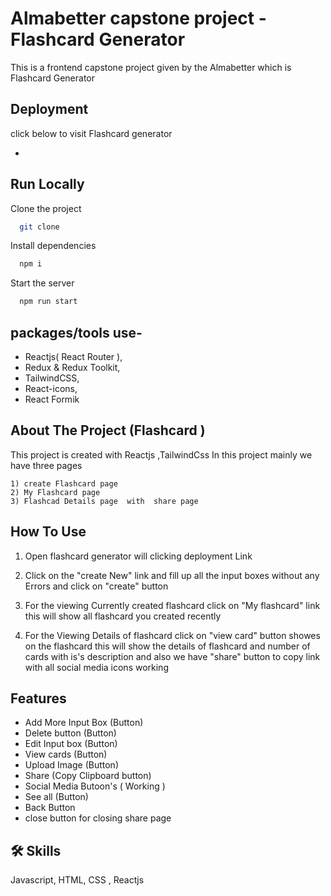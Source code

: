  # Almabetter capstone project - Flashcard Generator 
 This is a frontend capstone project given by the Almabetter which is Flashcard Generator 


## Deployment

click below to visit Flashcard generator

-


## Run Locally

Clone the project

```bash
  git clone 
```

Install dependencies

```bash
  npm i
```

Start the server

```bash
  npm run start
```


## packages/tools use-

- Reactjs( React Router ),
- Redux  & Redux Toolkit, 
- TailwindCSS, 
- React-icons, 
- React Formik


## About The Project (Flashcard )

This project is created with Reactjs ,TailwindCss In this  project mainly we have three pages 
 ```base
 1) create Flashcard page 
 2) My Flashcard page 
 3) Flashcad Details page  with  share page 
 ```

## How To Use 
 
1) Open flashcard generator will clicking deployment Link 

2) Click on the "create New" link and fill up all  the input boxes without any Errors and click on "create" button

3) For the viewing Currently created flashcard click on "My flashcard" link this will show all flashcard you created recently

4) For the Viewing Details of flashcard click on "view card" button showes on the flashcard this will show the details of flashcard and number of cards with is's description and  also we have "share" button to copy link  with all social media icons working


## Features

- Add More Input Box (Button)
- Delete button (Button)
- Edit Input box (Button)
- View cards (Button)
- Upload Image (Button)
- Share (Copy Clipboard  button)
- Social Media Butoon's ( Working )
- See all (Button)
- Back Button 
- close button for closing share page 



## 🛠 Skills
Javascript, HTML, CSS , Reactjs

